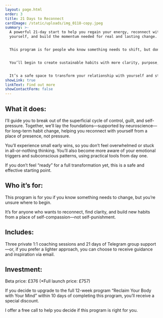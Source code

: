 ```yaml
---
layout: page.html
order: 3
title: 21 Days to Reconnect
cardImage: /static/uploads/img_0118-copy.jpeg
summary: >-
  A powerful 21-day start to help you regain your energy, reconnect with
  yourself, and build the momentum needed for real and lasting change.


  This program is for people who know something needs to shift, but don’t quite know where to start. If you’ve tried to do it on your own, if you feel disconnected, reactive, or stuck in cycles of self-pressure, this is your first step toward breaking free.


  You’ll begin to create sustainable habits with more clarity, purpose, and ease—without falling into extremes or impossible expectations.


  It’s a safe space to transform your relationship with yourself and start building change from the inside out.
showLink: true
linkText: Find out more
showContactForm: false
---
```

## **What it does:**

I’ll guide you to break out of the superficial cycle of control, guilt, and self-pressure. Together, we’ll lay the foundations—supported by neuroscience—for long-term habit change, helping you reconnect with yourself from a place of presence, not pressure.

You’ll experience small early wins, so you don’t feel overwhelmed or stuck in all-or-nothing thinking. You’ll also become more aware of your emotional triggers and subconscious patterns, using practical tools from day one.

If you don’t feel “ready” for a full transformation yet, this is a safe and effective starting point.

## **Who it’s for:**

This program is for you if you know something needs to change, but you’re unsure where to begin.

It’s for anyone who wants to reconnect, find clarity, and build new habits from a place of self-compassion—not self-punishment.

## **Includes:**

Three private 1:1 coaching sessions and 21 days of Telegram group support—or, if you prefer a lighter approach, you can choose to receive guidance and inspiration via email.

## **Investment:**

Beta price: £376 (*Full launch price: £757)

If you decide to upgrade to the full 12-week program “Reclaim Your Body with Your Mind” within 10 days of completing this program, you’ll receive a special discount.

I offer a free call to help you decide if this program is right for you.
